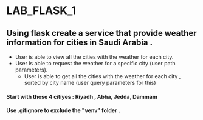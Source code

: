 # LAB_FLASK_1

## Using flask create a service that provide weather information for cities in Saudi Arabia . 

- User is able to view all the cities with the weather for each city.
- User is able to request the weather for a specific city (user path parameters).
    - User is able to get all the cities with the weather for each city , sorted by city name (user query parameters for this)


#### Start with those 4 citiyes : Riyadh , Abha, Jedda, Dammam

#### Use .gitignore to exclude the "venv" folder . 
